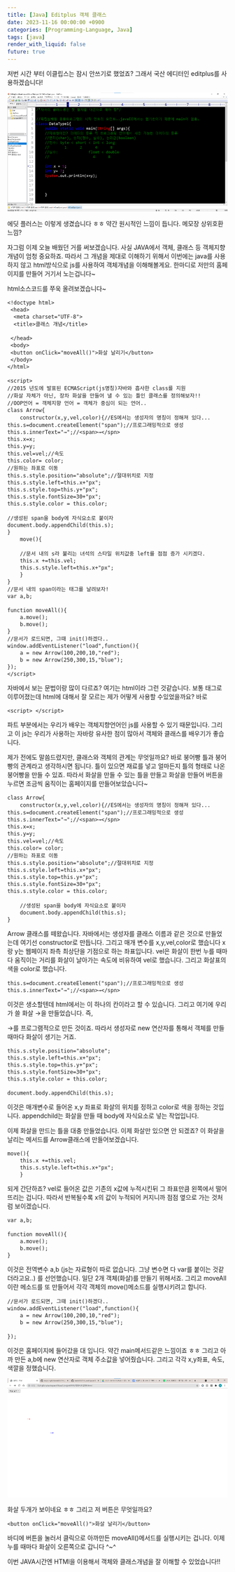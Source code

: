 ```yaml
---
title: [Java] Editplus 객체 클래스
date: 2023-11-16 00:00:00 +0900
categories: [Programming-Language, Java]
tags: [java]
render_with_liquid: false
future: true
---
```


저번 시간 부터 이클립스는 잠시 안쓰기로 했었죠? 그래서 국산 에디터인 editplus를 사용하겠습니다!

![Desktop View](/assets/img/Programming-Language/Java/Editplus-Instance-Class/1.png)

에딧 플러스는 이렇게 생겼습니다 ㅎㅎ 약간 원시적인 느낌이 듭니다. 메모장 상위호환느낌?

자그럼 이제 오늘 배웠던 거를 써보겠습니다. 사실 JAVA에서 객체, 클래스 등 객체지향개념이 엄청 중요하죠. 따라서 그 개념을 제대로 이해하기 위해서 이번에는 java를 사용하지 않고 html방식으로 js를 사용하여 객체개념을 이해해볼게요. 한마디로 저만의 홈페이지를 만들어 거기서 노는겁니다~

html소스코드를 쭈욱 올려보겠습니다~

```
<!doctype html>
 <head>
  <meta charset="UTF-8">
  <title>클래스 개념</title>
  
 </head>
 <body>
 <button onClick="moveAll()">화살 날리기</button>
 </body>
</html>

<script>
//2015 년도에 발표된 ECMAScript(js명칭)자바와 흡사한 class를 지원
//화살 자체가 아닌, 장차 화살을 만들어 낼 수 있는 틀인 클래스를 정의해보자!!
//OOP언어 = 객체지향 언어 = 객체가 중심이 되는 언어..
class Arrow{
	constructor(x,y,vel,color){//ES에서는 생성자의 명칭이 정해져 있다...
this.s=document.createElement("span");//프로그래밍적으로 생성
this.s.innerText="→";//<span>→</spn>
this.x=x;
this.y=y;
this.vel=vel;//속도
this.color= color;
//원하는 좌표로 이동
this.s.style.position="absolute";//절대위치로 지정
this.s.style.left=this.x+"px";
this.s.style.top=this.y+"px";
this.s.style.fontSize=30+"px";
this.s.style.color = this.color;

//생성된 span을 body에 자식요소로 붙이자
document.body.appendChild(this.s);
}
	move(){
	
	//문서 내의 s라 불리는 녀석의 스타일 위치값중 left를 점점 증가 시키겠다.
	this.x +=this.vel;
	this.s.style.left=this.x+"px";
	}
}
//문서 내의 span이라는 태그를 날려보자!
var a,b;

function moveAll(){
	a.move();
	b.move();
}
//문서가 로드되면, 그때 init()하겠다..
window.addEventListener("load",function(){
	a = new Arrow(100,200,10,"red");
	b = new Arrow(250,300,15,"blue");
});
</script>
```

자바에서 보는 문법이랑 많이 다르죠? 여기는 html이라 그런 것같습니다. 보통 태그로 이루어졌는데 html에 대해서 잘 모르는 제가 어떻게 사용할 수있었을까요? 바로
```
<script> </script>
```
파트 부분에서는 우리가 배우는 객체지향언어인 js를 사용할 수 있기 때문입니다. 그리고 이 js는 우리가 사용하는 자바랑 유사한 점이 많아서 객체와 클래스를 배우기가 좋습니다.

제가 전에도 말씀드렸지만, 클래스와 객체의 관계는 무엇일까요? 바로 붕어빵 틀과 붕어빵의 관계라고 생각하시면 됩니다. 틀이 있으면 재료를 넣고 얼마든지 틀의 형태로 나온 붕어빵을 만들 수 있죠. 따라서 화살을 만들 수 있는 틀을 만들고 화살을 만들어 버튼을 누르면 조금씩 움직이는 홈페이지를 만들어보았습니다~

```
class Arrow{
	constructor(x,y,vel,color){//ES에서는 생성자의 명칭이 정해져 있다...
this.s=document.createElement("span");//프로그래밍적으로 생성
this.s.innerText="→";//<span>→</spn>
this.x=x;
this.y=y;
this.vel=vel;//속도
this.color= color;
//원하는 좌표로 이동
this.s.style.position="absolute";//절대위치로 지정
this.s.style.left=this.x+"px";
this.s.style.top=this.y+"px";
this.s.style.fontSize=30+"px";
this.s.style.color = this.color;

	//생성된 span을 body에 자식요소로 붙이자
	document.body.appendChild(this.s);
}
```

Arrow 클래스를 떼왔습니다. 자바에서는 생성자를 클래스 이름과 같은 것으로 만들었는데 여기선 constructor로 만듭니다. 그리고 매개 변수를 x,y,vel,color로 했습니다 x랑 y는 웹페이지 좌측 최상단을 기점으로 하는 좌표입니다. vel은 화살이 한번 누를 때마다 움직이는 거리를 화살이 날아가는 속도에 비유하여 vel로 했습니다. 그리고 화살표의 색을 color로 했습니다.

```
this.s=document.createElement("span");//프로그래밍적으로 생성
this.s.innerText="→";//<span>→</spn>
```

이것은 생소할텐데 html에서는 <span> </span>이 하나의 칸이라고 할 수 있습니다. 그리고 여기에 우리가 쓸 화살 →을 만들었습니다. 즉,

<span>→</span>를 프로그램적으로 만든 것이죠. 따라서 생성자로 new 연산자를 통해서 객체를 만들 때마다 화살이 생기는 거죠.

```
this.s.style.position="absolute";
this.s.style.left=this.x+"px";
this.s.style.top=this.y+"px";
this.s.style.fontSize=30+"px";
this.s.style.color = this.color;

document.body.appendChild(this.s);
```

이것은 매개변수로 들어온 x,y 좌표로 화살의 위치를 정하고 color로 색을 정하는 것입니다. appendchild는 화살을 만들 때 body에 자식요소로 넣는 작업입니다.

이제 화살을 만드는 틀을 대충 만들었습니다. 이제 화살만 있으면 안 되겠죠? 이 화살을 날리는 메서드를 Arrow클래스에 만들어보겠습니다.

```
move(){
	this.x +=this.vel;
	this.s.style.left=this.x+"px";
	}
```

되게 간단하죠? vel로 들어온 값은 기존의 x값에 누적시킨뒤 그 좌표만큼 왼쪽에서 떨어뜨리는 겁니다. 따라서 반복될수록 x의 값이 누적되어 커지니까 점점 옆으로 가는 것처럼 보이겠습니다.

```
var a,b;

function moveAll(){
	a.move();
	b.move();
}
```

이것은 전역변수 a,b (js는 자료형이 따로 없습니다. 그냥 변수면 다 var를 붙이는 것같더라고요..) 를 선언했습니다. 일단 2개 객체(화살)를 만들기 위해서죠. 그리고 moveAll이란 메소드를 또 만들어서 각각 객체의 move()메소드를 실행시키려고 합니다.

```
//문서가 로드되면, 그때 init()하겠다..
window.addEventListener("load",function(){
	a = new Arrow(100,200,10,"red");
	b = new Arrow(250,300,15,"blue");

});
```

이것은 홈페이지에 들어갔을 대 입니다. 약간 main메서드같은 느낌이죠 ㅎㅎ 그리고 아까 만든 a,b에 new 연산자로 객체 주소값을 넣어줬습니다. 그리고 각각 x,y좌표, 속도, 색깔을 정했습니다.

![Desktop View](/assets/img/Programming-Language/Java/Editplus-Instance-Class/2.png)

화살 두개가 보이네요 ㅎㅎ 그리고 저 버튼은 무엇일까요?

```
<button onClick="moveAll()">화살 날리기</button>
```

바디에 버튼을 눌러서 클릭으로 아까만든 moveAll()메서드를 실행시키는 겁니다. 이제 누를 때마다 화살이 오른쪽으로 갑니다 ^~^

이번 JAVA시간엔 HTMl을 이용해서 객체와 클래스개념을 잘 이해할 수 있었습니다!!
